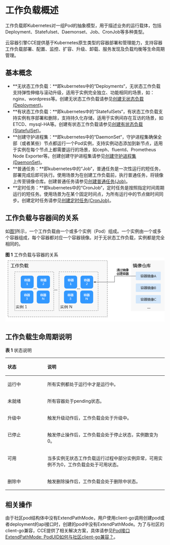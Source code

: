 # 工作负载概述<a name="cce_01_0006"></a>

工作负载即Kubernetes对一组Pod的抽象模型，用于描述业务的运行载体，包括Deployment、Statefulset、Daemonset、Job、CronJob等多种类型。

云容器引擎CCE提供基于Kubernetes原生类型的容器部署和管理能力，支持容器工作负载部署、配置、监控、扩容、升级、卸载、服务发现及负载均衡等生命周期管理。

## 基本概念<a name="section9568145263015"></a>

-   **无状态工作负载：**即kubernetes中的“Deployments“，无状态工作负载支持弹性伸缩与滚动升级，适用于实例完全独立、功能相同的场景，如：nginx、wordpress等。创建无状态工作负载请参见[创建无状态负载\(Deployment\)](创建无状态负载(Deployment).md)。
-   **有状态工作负载：**即kubernetes中的“StatefulSets“，有状态工作负载支持实例有序部署和删除，支持持久化存储，适用于实例间存在互访的场景，如ETCD、mysql-HA等。创建有状态工作负载请参见[创建有状态负载\(StatefulSet\)](创建有状态负载(StatefulSet).md)。
-   **创建守护进程集：**即kubernetes中的“DaemonSet“，守护进程集确保全部（或者某些）节点都运行一个Pod实例，支持实例动态添加到新节点，适用于实例在每个节点上都需要运行的场景，如ceph、fluentd、Prometheus Node Exporter等。创建创建守护进程集请参见[创建守护进程集\(DaemonSet\)](创建守护进程集(DaemonSet).md)。
-   **普通任务：**即kubernetes中的“Job“，普通任务是一次性运行的短任务，部署完成后即可执行。使用场景为在创建工作负载前，执行普通任务，将镜像上传至镜像仓库。创建普通任务请参见[创建普通任务\(Job\)](创建普通任务(Job).md)。
-   **定时任务：**即kubernetes中的“CronJob“，定时任务是按照指定时间周期运行的短任务。使用场景为在某个固定时间点，为所有运行中的节点做时间同步。创建定时任务请参见[创建定时任务\(CronJob\)](创建定时任务(CronJob).md)。

## 工作负载与容器间的关系<a name="section16194164519394"></a>

如[图1](#fig1801862479)所示，一个工作负载由一个或多个实例（Pod）组成。一个实例由一个或多个容器组成，每个容器都对应一个容器镜像。对于无状态工作负载，实例都是完全相同的。

**图 1**  工作负载与容器的关系<a name="fig1801862479"></a>  
![](figures/工作负载与容器的关系.png "工作负载与容器的关系")

## 工作负载生命周期说明<a name="section3891192610218"></a>

**表 1**  状态说明

<a name="table488465253420"></a>
<table><thead align="left"><tr id="row13888105212343"><th class="cellrowborder" valign="top" width="25%" id="mcps1.2.3.1.1"><p id="p1788975203415"><a name="p1788975203415"></a><a name="p1788975203415"></a>状态</p>
</th>
<th class="cellrowborder" valign="top" width="75%" id="mcps1.2.3.1.2"><p id="p788975211347"><a name="p788975211347"></a><a name="p788975211347"></a>说明</p>
</th>
</tr>
</thead>
<tbody><tr id="row14889152173415"><td class="cellrowborder" valign="top" width="25%" headers="mcps1.2.3.1.1 "><p id="p1788905212343"><a name="p1788905212343"></a><a name="p1788905212343"></a>运行中</p>
</td>
<td class="cellrowborder" valign="top" width="75%" headers="mcps1.2.3.1.2 "><p id="p188914522345"><a name="p188914522345"></a><a name="p188914522345"></a>所有实例都处于运行中才是运行中。</p>
</td>
</tr>
<tr id="row12889195263417"><td class="cellrowborder" valign="top" width="25%" headers="mcps1.2.3.1.1 "><p id="p1888915253412"><a name="p1888915253412"></a><a name="p1888915253412"></a>未就绪</p>
</td>
<td class="cellrowborder" valign="top" width="75%" headers="mcps1.2.3.1.2 "><p id="p12889152113418"><a name="p12889152113418"></a><a name="p12889152113418"></a>所有容器处于pending状态。</p>
</td>
</tr>
<tr id="row12889195213419"><td class="cellrowborder" valign="top" width="25%" headers="mcps1.2.3.1.1 "><p id="p6889135218347"><a name="p6889135218347"></a><a name="p6889135218347"></a>升级中</p>
</td>
<td class="cellrowborder" valign="top" width="75%" headers="mcps1.2.3.1.2 "><p id="p18889052203414"><a name="p18889052203414"></a><a name="p18889052203414"></a>触发升级动作后，工作负载会处于升级中。</p>
</td>
</tr>
<tr id="row2088975211346"><td class="cellrowborder" valign="top" width="25%" headers="mcps1.2.3.1.1 "><p id="p788915203415"><a name="p788915203415"></a><a name="p788915203415"></a>已停止</p>
</td>
<td class="cellrowborder" valign="top" width="75%" headers="mcps1.2.3.1.2 "><p id="p15889152103417"><a name="p15889152103417"></a><a name="p15889152103417"></a>触发停止操作后，工作负载会处于停止状态，实例数变为0。</p>
</td>
</tr>
<tr id="row172011222121114"><td class="cellrowborder" valign="top" width="25%" headers="mcps1.2.3.1.1 "><p id="p132017221115"><a name="p132017221115"></a><a name="p132017221115"></a>可用</p>
</td>
<td class="cellrowborder" valign="top" width="75%" headers="mcps1.2.3.1.2 "><p id="p16202132212113"><a name="p16202132212113"></a><a name="p16202132212113"></a>当多实例无状态工作负载运行过程中部分实例异常，可用实例不为0，工作负载会处于可用状态。</p>
</td>
</tr>
<tr id="row1280465420481"><td class="cellrowborder" valign="top" width="25%" headers="mcps1.2.3.1.1 "><p id="p198052054104811"><a name="p198052054104811"></a><a name="p198052054104811"></a>删除中</p>
</td>
<td class="cellrowborder" valign="top" width="75%" headers="mcps1.2.3.1.2 "><p id="p8805854104812"><a name="p8805854104812"></a><a name="p8805854104812"></a>触发删除操作后，工作负载会处于删除中状态。</p>
</td>
</tr>
</tbody>
</table>

## 相关操作<a name="section4615184114182"></a>

由于社区pod结构体中没有ExtendPathMode，用户使用client-go调用创建pod或者deployment的api接口时，创建的pod中没有ExtendPathMode。为了与社区的client-go兼容，CCE提供了相关解决方案，具体请参见[Pod接口ExtendPathMode: PodUID如何与社区client-go兼容？](https://support.huaweicloud.com/cce_faq/cce_faq_00235.html)。

